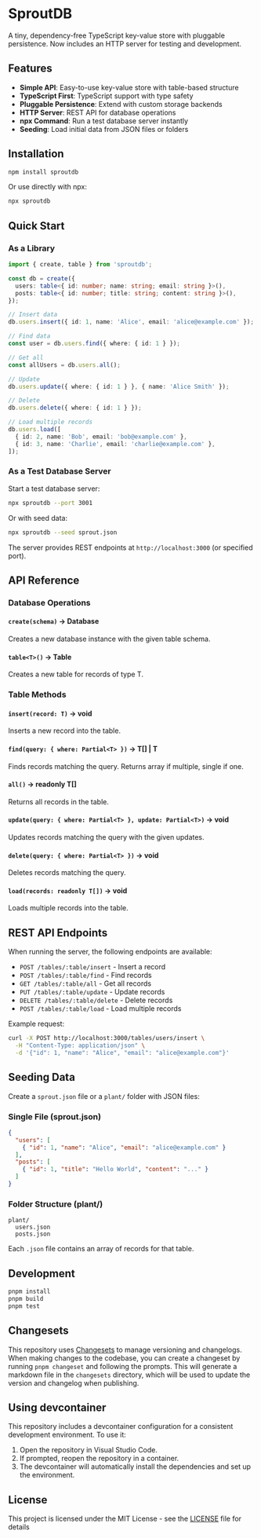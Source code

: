 # SproutDB

A tiny, dependency-free TypeScript key-value store with pluggable persistence. Now includes an HTTP server for testing and development.

## Features

- **Simple API**: Easy-to-use key-value store with table-based structure
- **TypeScript First**: TypeScript support with type safety
- **Pluggable Persistence**: Extend with custom storage backends
- **HTTP Server**: REST API for database operations
- **npx Command**: Run a test database server instantly
- **Seeding**: Load initial data from JSON files or folders

## Installation

```bash
npm install sproutdb
```

Or use directly with npx:

```bash
npx sproutdb
```

## Quick Start

### As a Library

```typescript
import { create, table } from 'sproutdb';

const db = create({
  users: table<{ id: number; name: string; email: string }>(),
  posts: table<{ id: number; title: string; content: string }>(),
});

// Insert data
db.users.insert({ id: 1, name: 'Alice', email: 'alice@example.com' });

// Find data
const user = db.users.find({ where: { id: 1 } });

// Get all
const allUsers = db.users.all();

// Update
db.users.update({ where: { id: 1 } }, { name: 'Alice Smith' });

// Delete
db.users.delete({ where: { id: 1 } });

// Load multiple records
db.users.load([
  { id: 2, name: 'Bob', email: 'bob@example.com' },
  { id: 3, name: 'Charlie', email: 'charlie@example.com' },
]);
```

### As a Test Database Server

Start a test database server:

```bash
npx sproutdb --port 3001
```

Or with seed data:

```bash
npx sproutdb --seed sprout.json
```

The server provides REST endpoints at `http://localhost:3000` (or specified port).

## API Reference

### Database Operations

#### `create(schema)` → Database
Creates a new database instance with the given table schema.

#### `table<T>()` → Table<T>
Creates a new table for records of type T.

### Table Methods

#### `insert(record: T)` → void
Inserts a new record into the table.

#### `find(query: { where: Partial<T> })` → T[] | T
Finds records matching the query. Returns array if multiple, single if one.

#### `all()` → readonly T[]
Returns all records in the table.

#### `update(query: { where: Partial<T> }, update: Partial<T>)` → void
Updates records matching the query with the given updates.

#### `delete(query: { where: Partial<T> })` → void
Deletes records matching the query.

#### `load(records: readonly T[])` → void
Loads multiple records into the table.

## REST API Endpoints

When running the server, the following endpoints are available:

- `POST /tables/:table/insert` - Insert a record
- `POST /tables/:table/find` - Find records
- `GET /tables/:table/all` - Get all records
- `PUT /tables/:table/update` - Update records
- `DELETE /tables/:table/delete` - Delete records
- `POST /tables/:table/load` - Load multiple records

Example request:

```bash
curl -X POST http://localhost:3000/tables/users/insert \
  -H "Content-Type: application/json" \
  -d '{"id": 1, "name": "Alice", "email": "alice@example.com"}'
```

## Seeding Data

Create a `sprout.json` file or a `plant/` folder with JSON files:

### Single File (sprout.json)
```json
{
  "users": [
    { "id": 1, "name": "Alice", "email": "alice@example.com" }
  ],
  "posts": [
    { "id": 1, "title": "Hello World", "content": "..." }
  ]
}
```

### Folder Structure (plant/)
```
plant/
  users.json
  posts.json
```

Each `.json` file contains an array of records for that table.

## Development

```bash
pnpm install
pnpm build
pnpm test
```

## Changesets

This repository uses [Changesets](https://github.com/changesets/changesets) to manage versioning and changelogs. When making changes to the codebase, you can create a changeset by running `pnpm changeset` and following the prompts. This will generate a markdown file in the `changesets` directory, which will be used to update the version and changelog when publishing.

## Using devcontainer

This repository includes a devcontainer configuration for a consistent development environment. To use it:

1. Open the repository in Visual Studio Code.
2. If prompted, reopen the repository in a container.
3. The devcontainer will automatically install the dependencies and set up the environment.

## License

This project is licensed under the MIT License - see the [LICENSE](LICENSE) file for details
